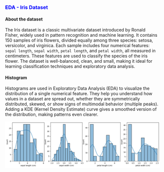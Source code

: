 <h3 style="color:blue;">EDA - Iris Dataset</h3>

#### About the dataset
The Iris dataset is a classic multivariate dataset introduced by Ronald Fisher, widely used in pattern recognition and machine learning. It contains 150 samples of iris flowers, divided equally among three species: setosa, versicolor, and virginica. Each sample includes four numerical features: `sepal length`, `sepal width`, `petal length`, and `petal width`, all measured in centimeters. These features are used to classify the species of the iris flower. The dataset is well-balanced, clean, and small, making it ideal for learning classification techniques and exploratory data analysis.

#### Histogram
Histograms are used in Exploratory Data Analysis (EDA) to visualize the distribution of a single numerical feature. They help you understand how values in a dataset are spread out, whether they are symmetrically distributed, skewed, or show signs of multimodal behavior (multiple peaks). Adding a KDE (Kernel Density Estimate) curve gives a smoothed version of the distribution, making patterns even clearer.

![Histogram](/assets/histogram.png)